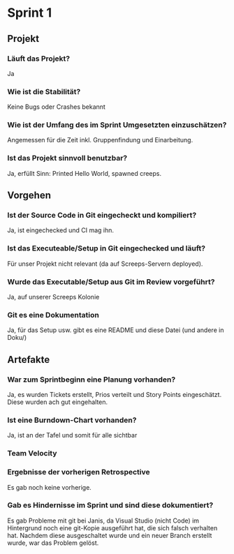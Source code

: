 # Sprint 1

## Projekt

### Läuft das Projekt?
Ja

### Wie ist die Stabilität?
Keine Bugs oder Crashes bekannt

### Wie ist der Umfang des im Sprint Umgesetzten einzuschätzen?
Angemessen für die Zeit inkl. Gruppenfindung und Einarbeitung.

### Ist das Projekt sinnvoll benutzbar?
Ja, erfüllt Sinn: Printed Hello World, spawned creeps.

## Vorgehen

### Ist der Source Code in Git eingecheckt und kompiliert?
Ja, ist eingechecked und CI mag ihn.

### Ist das Executeable/Setup in Git eingechecked und läuft?
Für unser Projekt nicht relevant (da auf Screeps-Servern deployed).

### Wurde das Executable/Setup aus Git im Review vorgeführt?
Ja, auf unserer Screeps Kolonie

### Git es eine Dokumentation
Ja, für das Setup usw. gibt es eine README und diese Datei (und andere in Doku/)

## Artefakte

### War zum Sprintbeginn eine Planung vorhanden?
Ja, es wurden Tickets erstellt, Prios verteilt und Story Points eingeschätzt. Diese wurden ach gut eingehalten.

### Ist eine Burndown-Chart vorhanden?
Ja, ist an der Tafel und somit für alle sichtbar

### Team Velocity

### Ergebnisse der vorherigen Retrospective
Es gab noch keine vorherige.

### Gab es Hindernisse im Sprint und sind diese dokumentiert?
Es gab Probleme mit git bei Janis, da Visual Studio (nicht Code) im Hintergrund noch eine git-Kopie ausgeführt hat, die sich falsch verhalten hat. Nachdem diese ausgeschaltet wurde und ein neuer Branch erstellt wurde, war das Problem gelöst.
